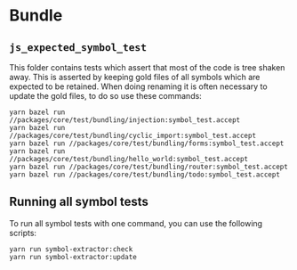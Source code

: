 # Bundle

## `js_expected_symbol_test`
This folder contains tests which assert that most of the code is tree shaken away.
This is asserted by keeping gold files of all symbols which are expected to be retained.
When doing renaming it is often necessary to update the gold files, to do so use these commands:

```
yarn bazel run //packages/core/test/bundling/injection:symbol_test.accept
yarn bazel run //packages/core/test/bundling/cyclic_import:symbol_test.accept
yarn bazel run //packages/core/test/bundling/forms:symbol_test.accept
yarn bazel run //packages/core/test/bundling/hello_world:symbol_test.accept
yarn bazel run //packages/core/test/bundling/router:symbol_test.accept
yarn bazel run //packages/core/test/bundling/todo:symbol_test.accept
```

## Running all symbol tests
To run all symbol tests with one command, you can use the following scripts:

```
yarn run symbol-extractor:check
yarn run symbol-extractor:update
```
